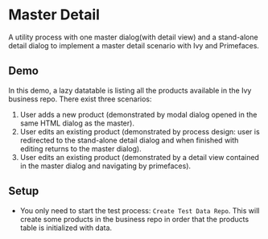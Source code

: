# Master Detail 

A utility process with one master dialog(with detail view) and a stand-alone detail dialog to implement a master detail scenario with Ivy and Primefaces.

## Demo

In this demo, a lazy datatable is listing all the products available in the Ivy business repo.
There exist three scenarios:
1. User adds a new product (demonstrated by modal dialog opened in the same HTML dialog as the master).
2. User edits an existing product (demonstrated by process design: user is redirected to the stand-alone detail dialog and when finished with editing returns to the master dialog).
3. User edits an existing product (demonstrated by a detail view contained in the master dialog and navigating by primefaces).

## Setup

 - You only need to start the test process: `Create Test Data Repo`. This will create some products in the business repo in order that the products table is initialized with data.

